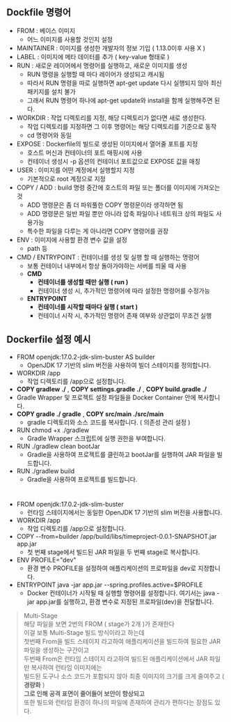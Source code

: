 ## Dockfile 명령어
- FROM : 베이스 이미지
  -  어느 이미지를 사용할 것인지 설정
- MAINTAINER : 이미지를 생성한 개발자의 정보 기입 ( 1.13.0이후 사용 X )
- LABEL : 이미지에 메타 데이터를 추가 ( key-value 형태로 )
- RUN : 새로운 레이어에서 명령어를 실행하고, 새로운 이미지를 생성
  - RUN 명령을 실행할 때 마다 레이어가 생성되고 캐시됨
  - 따라서 RUN 명령을 따로 실행하면 apt-get update 다시 실행되지 않아 최신 패키지를 설치 불가
  - 그래서 RUN 명령어 하나에 apt-get update와 install을 함께 실행해주면 된다.
- WORKDIR : 작업 디렉토리를 지정, 해당 디렉토리가 없다면 새로 생성한다.
  - 작업 디렉토리를 지정하면 그 이후 명령어는 해당 디렉토리를 기준으로 동작
  - cd 명령어와 동일
- EXPOSE : Dockerfile의 빌드로 생성된 이미지에서 열어줄 포트를 지정
  - 호스트 머신과 컨테이너의 포트 매핑시에 사용
  - 컨테이너 생성시 -p 옵션의 컨테이너 포트값으로 EXPOSE 값을 매칭
- USER : 이미지를 어떤 계정에서 실행할지 지정
  - 기본적으로 root 계정으로 지정
- COPY / ADD : build 명령 중간에 호스트의 파일 또는 폴더를 이미지에 가져오는 것
  - ADD 명령문은 좀 더 파워풀한 COPY 명령문이라 생각하면 됨
  - ADD 명령문은 일반 파일 뿐만 아니라 압축 파일이나 네트워크 상의 파일도 사용가능
  - 특수한 파일을 다루는 게 아니라면 COPY 명령어를 권장
- ENV : 이미지에 사용할 환경 변수 값을 설정
  - path 등
- CMD / ENTRYPOINT : 컨테이너를 생성 및 실행 할 때 실행하는 명령어
  - 보통 컨테이너 내부에서 항상 돌아가야하는 서버를 띄울 때 사용
  - **CMD**
    - **컨테이너를 생성할 때만 실행 ( run )**
    - 컨테이너 생성 시, 추가적인 명령어에 따라 설정한 명령어를 수정가능
  - **ENTRYPOINT**
    - **컨테이너를 시작할 때마다 실행 ( start )**
    - 컨테이너 시작 시, 추가적인 명령어 존재 여부와 상관없이 무조건 실행

## Dockerfile 설정 예시

- FROM openjdk:17.0.2-jdk-slim-buster AS builder
  - OpenJDK 17 기반의 slim 버전을 사용하여 빌더 스테이지를 정의합니다.
- WORKDIR /app
  - 작업 디렉토리를 /app으로 설정합니다.
-  **COPY gradlew ./**  ,  **COPY settings.gradle ./**  ,  **COPY build.gradle ./** 
  - Gradle Wrapper 및 프로젝트 설정 파일들을 Docker Container 안에 복사합니다.
- **COPY gradle ./ gradle** , **COPY src/main ./src/main**
  - gradle 디렉토리와 소스 코드를 복사합니다. ( 의존성 관리 설정 )
- RUN chmod +x ./gradlew
  - Gradle Wrapper 스크립트에 실행 권한을 부여합니다.
- RUN ./gradlew clean bootJar
  - Gradle을 사용하여 프로젝트를 클린하고 bootJar를 실행하여 JAR 파일을 빌드합니다.
- RUN ./gradlew build
  - Gradle을 사용하여 프로젝트를 빌드합니다.
#
#
- FROM openjdk:17.0.2-jdk-slim-buster
  - 런타임 스테이지에서는 동일한 OpenJDK 17 기반의 slim 버전을 사용합니다.
- WORKDIR /app
  - 작업 디렉토리를 /app으로 설정합니다.
- COPY --from=builder /app/build/libs/timeproject-0.0.1-SNAPSHOT.jar app.jar
  - 첫 번째 stage에서 빌드된 JAR 파일을 두 번째 stage로 복사합니다.
- ENV PROFILE="dev"
  - 환경 변수 PROFILE을 설정하여 애플리케이션의 프로파일을 dev로 지정합니다.
- ENTRYPOINT java -jar app.jar --spring.profiles.active=$PROFILE
  - Docker 컨테이너가 시작될 때 실행할 명령어를 설정합니다. 여기서는 java -jar app.jar를 실행하고, 환경 변수로 지정된 프로파일(dev)을 전달합니다.

  
> Multi-Stage  
> 해당 파일을 보면 2번의 FROM ( stage가 2개 )가 존재한다  
> 이걸 보통 Multi-Stage 빌드 방식이라고 하는데  
> 첫번째 From을 빌드 스테이지 라고하여 애플리케이션을 빌드하여 필요한 JAR 파일을 생성하는 구간이고  
> 두번째 From은 런타임 스테이지 라고하여 빌드된 애플리케이션에서 JAR 파일만 복사하여 런타임 이미지에는  
> 빌드된 도구나 소스 코드가 포함되지 않아 최종 이미지의 크기를 크게 줄여주고 ( **경량화** )  
> **그로 인해 공격 표면이 줄어들어 보안이 향상되고**  
> 또한 빌드와 런타임 환경이 하나의 파일에 존재하여 관리가 편하다는 장점도 있다.